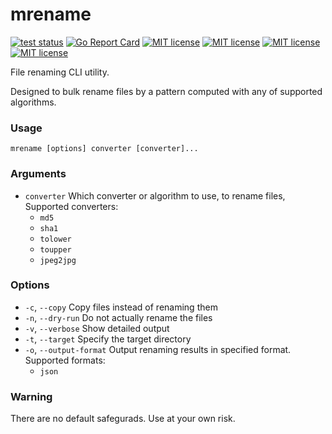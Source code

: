 # mrename

[![test status](https://github.com/d-ashesss/mrename/workflows/test/badge.svg?branch=main)](https://github.com/d-ashesss/mrename/actions)
[![Go Report Card](https://goreportcard.com/badge/github.com/d-ashesss/mrename)](https://goreportcard.com/report/github.com/d-ashesss/mrename)
[![MIT license](https://img.shields.io/github/license/d-ashesss/mrename?color=blue)](https://opensource.org/licenses/MIT)
[![MIT license](https://img.shields.io/github/go-mod/go-version/d-ashesss/mrename)](https://github.com/d-ashesss/mrename)
[![MIT license](https://img.shields.io/github/v/tag/d-ashesss/mrename?include_prereleases&sort=semver)](https://github.com/d-ashesss/mrename)
[![MIT license](https://img.shields.io/badge/may%20contain%20cat%20fur-%F0%9F%90%88-blueviolet)](https://github.com/d-ashesss/mrename)


File renaming CLI utility.

Designed to bulk rename files by a pattern computed with any of supported algorithms.

### Usage

```shell script
mrename [options] converter [converter]...
```

### Arguments

- `converter` Which converter or algorithm to use, to rename files, Supported converters:
  - `md5`
  - `sha1`
  - `tolower`
  - `toupper`
  - `jpeg2jpg`

### Options

- `-c`, `--copy` Copy files instead of renaming them
- `-n`, `--dry-run` Do not actually rename the files
- `-v`, `--verbose` Show detailed output
- `-t`, `--target` Specify the target directory
- `-o`, `--output-format` Output renaming results in specified format. Supported formats:
  - `json`

### Warning

There are no default safegurads. Use at your own risk.
